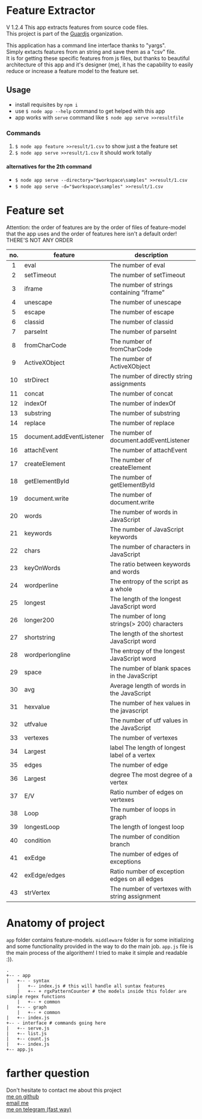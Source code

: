 # Feature Extractor
V 1.2.4
This app extracts features from source code files.  
This project is part of the [Guardjs](https://guardjs.github.io) organization.

This application has a command line interface thanks to "yargs".  
Simply extacts features from an string and save them as a "csv" file.  
It is for getting these specific features from js files, but thanks to beautiful architecture of this app and it's designer (me), it has the capability to easily reduce or increase a feature model to the feature set. 

## Usage  
* install requisites by `npm i`
* use `$ node app --help` command to get helped with this app
* app works with `serve` command like `$ node app serve >>resultfile`

### Commands
1. `$ node app feature >>result/1.csv` to show just a the feature set
2. `$ node app serve >>result/1.csv` it should work totally
#### alternatives for the 2th command
* `$ node app serve --directory="$workspace\samples" >>result/1.csv`
* `$ node app serve -d="$workspace\samples" >>result/1.csv` 

# Feature set
Attention: the order of features are by the order of files of feature-model that the app uses and the order of features here isn't a default order! THERE'S NOT ANY ORDER  

| no. | feature                   | description                                   |
|:---:|---------------------------|-----------------------------------------------|
|  1  | eval                      | The number of eval                            |
|  2  | setTimeout                | The number of setTimeout                      |
|  3  | iframe                    | The number of strings containing “iframe”     |
|  4  | unescape                  | The number of unescape                        |
|  5  | escape                    | The number of escape                          |
|  6  | classid                   | The number of classid                         |
|  7  | parseInt                  | The number of parseInt                        |
|  8  | fromCharCode              | The number of fromCharCode                    |
|  9  | ActiveXObject             | The number of ActiveXObject                   |
| 10  | strDirect                 | The number of directly string assignments     |
| 11  | concat                    | The number of concat                          |
| 12  | indexOf                   | The number of indexOf                         |
| 13  | substring                 | The number of substring                       |
| 14  | replace                   | The number of replace                         |
| 15  | document.addEventListener | The number of document.addEventListener       |
| 16  | attachEvent               | The number of attachEvent                     |
| 17  | createElement             | The number of createElement                   |
| 18  | getElementById            | The number of getElementById                  |
| 19  | document.write            | The number of document.write                  |
| 20  | words                     | The number of words in JavaScript             |
| 21  | keywords                  | The number of JavaScript keywords             |
| 22  | chars                     | The number of characters in JavaScript        |
| 23  | keyOnWords                | The ratio between keywords and words          |
| 24  | wordperline               | The entropy of the script as a whole          |
| 25  | longest                   | The length of the longest JavaScript word     |
| 26  | longer200                 | The number of long strings(> 200) characters  |
| 27  | shortstring               | The length of the shortest JavaScript word    |
| 28  | wordperlongline           | The entropy of the longest JavaScript word    |
| 29  | space                     | The number of blank spaces in the JavaScript  |
| 30  | avg                       | Average length of words in the JavaScript     |
| 31  | hexvalue                  | The number of hex values in the javascript    |
| 32  | utfvalue                  | The number of utf values in the JavaScript    |
| 33  | vertexes                  | The number of vertexes                        |
| 34  | Largest                   | label	The length of longest label of a vertex  |
| 35  | edges                     | The number of edge                            |
| 36  | Largest                   | degree	The most degree of a vertex             |
| 37  | E/V                       | Ratio number of edges on vertexes             |
| 38  | Loop                      | The number of loops in graph                  |
| 39  | longestLoop               | The length of longest loop                    |
| 40  | condition                 | The number of condition branch                |
| 41  | exEdge                    | The number of edges of exceptions             |
| 42  | exEdge/edges              | Ratio number of exception edges on all edges  |
| 43  | strVertex                 | The number of vertexes with string assignment |


# Anatomy of project
`app` folder contains feature-models.
`middleware` folder is for some initializing and some functionality provided in the way to do the main job.
`app.js` file is the main process of the algorithem! I tried to make it simple and readable :)).  
```  
.
+-- - app  
|   +-- - syntax  
    |   +-- index.js # this will handle all suntax features  
    |   +-- + rgxPatternCounter # the models inside this folder are simple regex functions   
    |   +-- + common  
|   +-- - graph  
    |   +-- + common  
|   +-- index.js  
+-- - interface # commands going here   
|   +-- serve.js  
|   +-- list.js  
|   +-- count.js  
|   +-- index.js  
+-- app.js
```

# farther question
Don't hesitate to contact me about this project  
[me on github](https://github.com/easa)  
[email me](mailto:easanodehi@gmail.com)  
[me on telegram (fast way)](https://t.me/eisanodehi)  
